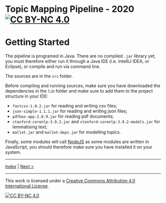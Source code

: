 # Topic Mapping Pipeline - 2020 [![CC BY-NC 4.0][cc-by-nc-shield]][cc-by-nc]
# Getting Started

The pipeline is programed in Java. There are no compiled `.jar` library yet, you must therefore either run it through
a Java IDE (i.e. IntelliJ IDEA, or Eclipse), or compile and run via command line.

The sources are in the `src` folder.
    
Before compiling and running sources, make sure you have downloaded the dependencies in the `lib` folder and make sure
to add them to the project structure in your IDE:
- `fastcsv-1.0.2.jar` for reading and writing csv files;
- `json-simple-1.1.1.jar` for reading and writing json files;
- `pdfbox-app-2.0.9.jar` for reading pdf documents;
- `stanford-corenlp-3.9.2.jar` and `stanford-corenlp-3.9.2-models.jar` for lemmatising text;
- `mallet.jar` and `mallet-deps.jar` for modelling topics.

Finally, some modules will call [NodeJS](https://nodejs.org/en/) as some modules are written in JavaScript, you should
therefore make sure you have installed it on your system.

---

[Index](index.md) | [Next >](SystemOverview.md)

---
This work is licensed under a [Creative Commons Attribution 4.0 International
License][cc-by-nc].

[![CC BY-NC 4.0][cc-by-nc-image]][cc-by-nc]

[cc-by-nc]: http://creativecommons.org/licenses/by-nc/4.0/
[cc-by-nc-image]: https://i.creativecommons.org/l/by-nc/4.0/88x31.png
[cc-by-nc-shield]: https://img.shields.io/badge/License-CC%20BY--NC%204.0-lightgrey.svg
